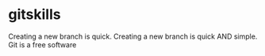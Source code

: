 # gitskills
Creating a new branch is quick.
Creating a new branch is quick AND simple.
Git is a free software

